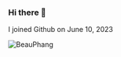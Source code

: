 ### Hi there 👋
I joined Github on June 10, 2023
<p align="left"> <img src="https://komarev.com/ghpvc/?username=onluinyc&label=Profile%20views&color=0e75b6&style=flat" alt="BeauPhang" /> </p>
<!--
**BeauPhang/BeauPhang** is a ✨ _special_ ✨ repository because its `README.md` (this file) appears on your GitHub profile.

Here are some ideas to get you started:

- 🔭 I’m currently working on ...
- 🌱 I’m currently learning ...
- 👯 I’m looking to collaborate on ...
- 🤔 I’m looking for help with ...
- 💬 Ask me about ...
- 📫 How to reach me: ...
- 😄 Pronouns: ...
- ⚡ Fun fact: ...
-->
